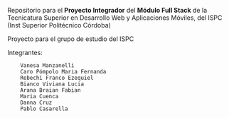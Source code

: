 Repositorio para el **Proyecto Integrador** del **Módulo Full Stack** de la Tecnicatura Superior en Desarrollo Web y Aplicaciones Móviles, del ISPC (Inst Superior Politécnico Córdoba)

Proyecto para el grupo de estudio del ISPC

Integrantes:

        Vanesa Manzanelli 
        Caro Pómpolo Maria Fernanda  
        Rebechi Franco Ezequiel    
        Bianco Viviana Lucia 
        Arana Braian Fabian 
        Maria Cuenca 
        Danna Cruz 
        Pablo Casarella

